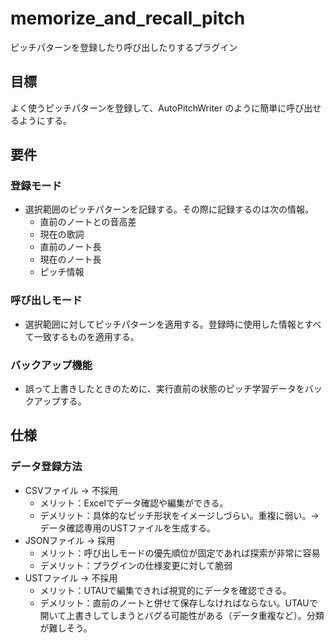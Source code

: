 # memorize_and_recall_pitch

ピッチパターンを登録したり呼び出したりするプラグイン

## 目標

よく使うピッチパターンを登録して、AutoPitchWriter のように簡単に呼び出せるようにする。

## 要件

### 登録モード

- 選択範囲のピッチパターンを記録する。その際に記録するのは次の情報。
  - 直前のノートとの音高差
  - 現在の歌詞
  - 直前のノート長
  - 現在のノート長
  - ピッチ情報


### 呼び出しモード

- 選択範囲に対してピッチパターンを適用する。登録時に使用した情報とすべて一致するものを適用する。

### バックアップ機能

- 誤って上書きしたときのために、実行直前の状態のピッチ学習データをバックアップする。

## 仕様

### データ登録方法

- CSVファイル → 不採用
  - メリット：Excelでデータ確認や編集ができる。
  - デメリット：具体的なピッチ形状をイメージしづらい。重複に弱い。→データ確認専用のUSTファイルを生成する。
- JSONファイル → 採用
  - メリット：呼び出しモードの優先順位が固定であれば探索が非常に容易
  - デメリット：プラグインの仕様変更に対して脆弱
- USTファイル → 不採用
  - メリット：UTAUで編集できれば視覚的にデータを確認できる。
  - デメリット：直前のノートと併せて保存しなければならない。UTAUで開いて上書きしてしまうとバグる可能性がある（データ重複など）。分類が難しそう。
